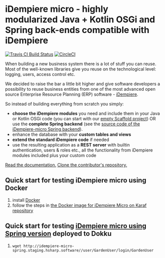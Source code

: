 # iDempiere micro - highly modularized Java + Kotlin OSGi and Spring back-ends compatible with iDempiere

[![Travis CI Build Status](https://travis-ci.org/iDempiere-micro/idempiere-micro-spring.svg?branch=master)](https://travis-ci.org/iDempiere-micro/idempiere-micro-spring) [![CircleCI](https://circleci.com/gh/iDempiere-micro/idempiere-micro-spring/tree/master.svg?style=svg)](https://circleci.com/gh/iDempiere-micro/idempiere-micro-spring/tree/master)

When building a new business system there is a lot of stuff you can reuse. Most of the well-known libraries give you reuse on the technological level: logging, users, access control etc.

We decided to raise the bar a little bit higher and give software developers a possibility to reuse business entities from one of the most advanced open source Enterprise Resource Planning (ERP) software - [iDempiere](http://www.idempiere.org/).

So instead of building everything from scratch you simply:

- **choose the iDempiere modules** you need and include them in your Java or Kotlin OSGi code (you can start with our [empty Scaffold project](https://github.com/iDempiere-micro/Scaffold)) OR use the **complete Spring backend** (see the [source code of the iDempiere-micro Spring backend](https://github.com/iDempiere-micro/idempiere-micro-spring)).
- enhance the database with your **custom tables and views**
- **extend the standard iDempiere code** if needed
- use the resulting application as a **REST server** with builtin authentication, users & roles etc., all the functionality from iDempiere modules included plus your custom code

[Read the documentation.](https://github.com/iDempiere-micro/Docs) [Clone the contributor's repository.](https://github.com/iDempiere-micro/idempiere-micro)

## Quick start for testing iDempiere micro using Docker

1. install [Docker](https://docs.docker.com/install/)
2. follow the steps in [the Docker image for iDempiere Micro on Karaf repository](https://github.com/iDempiere-micro/idempiere-micro-docker#quick-start)

## Quick start for testing [iDempiere micro using Spring version](https://github.com/iDempiere-micro/idempiere-micro-spring) deployed to Dokku
1. `wget http://idempiere-micro-spring.staging.hsharp.software//user/GardenUser/login/GardenUser`

